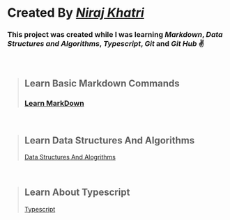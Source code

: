 # Created By [**_Niraj Khatri_**](https://github.com/nirajkhatri/ "https://github.com/nirajkhatri/")

### This project was created while I was learning _Markdown_, _Data Structures and Algorithms_, _Typescript_, _Git_ and _Git Hub_ ✌️

<br>

> ## Learn Basic Markdown Commands
>
> ### [Learn MarkDown](LearnMarkDown.md "Learn MarkDown")

<br/>

> ## Learn Data Structures And Algorithms
>
> [Data Structures And Alogrithms](Javascript "Checkout DSA")

<br/>

> ## Learn About Typescript
>
> [Typescript](Typescript "Checkout Typescript Folder")
